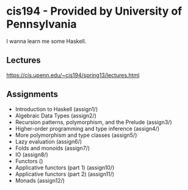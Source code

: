 # cis194 - Provided by University of Pennsylvania
I wanna learn me some Haskell.

## Lectures
<https://cis.upenn.edu/~cis194/spring13/lectures.html>

## Assignments
- Introduction to Haskell (assign1/)
- Algebraic Data Types (assign2/)
- Recursion patterns, polymorphism, and the Prelude (assign3/)
- Higher-order programming and type inference (assign4/)
- More polymorphism and type classes (assign5/)
- Lazy evaluation (assign6/)
- Folds and monoids (assign7/)
- IO (assign8/)
- Functors ()
- Applicative functors (part 1) (assign10/)
- Applicative functors (part 2) (assign11/)
- Monads (assign12/)

